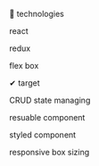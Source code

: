 🙌
technologies 

react


redux


flex box


✔
target


CRUD state managing

resuable component

styled component


responsive box sizing
